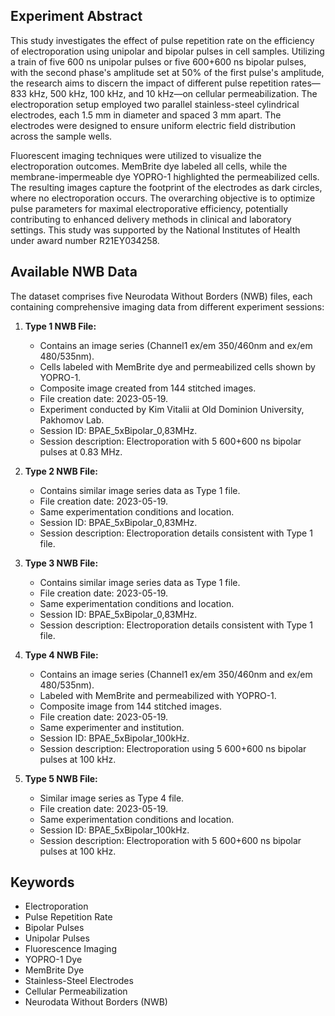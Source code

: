## Experiment Abstract

This study investigates the effect of pulse repetition rate on the efficiency of electroporation using unipolar and bipolar pulses in cell samples. Utilizing a train of five 600 ns unipolar pulses or five 600+600 ns bipolar pulses, with the second phase's amplitude set at 50% of the first pulse's amplitude, the research aims to discern the impact of different pulse repetition rates—833 kHz, 500 kHz, 100 kHz, and 10 kHz—on cellular permeabilization. The electroporation setup employed two parallel stainless-steel cylindrical electrodes, each 1.5 mm in diameter and spaced 3 mm apart. The electrodes were designed to ensure uniform electric field distribution across the sample wells.

Fluorescent imaging techniques were utilized to visualize the electroporation outcomes. MemBrite dye labeled all cells, while the membrane-impermeable dye YOPRO-1 highlighted the permeabilized cells. The resulting images capture the footprint of the electrodes as dark circles, where no electroporation occurs. The overarching objective is to optimize pulse parameters for maximal electroporative efficiency, potentially contributing to enhanced delivery methods in clinical and laboratory settings. This study was supported by the National Institutes of Health under award number R21EY034258.

## Available NWB Data

The dataset comprises five Neurodata Without Borders (NWB) files, each containing comprehensive imaging data from different experiment sessions:

1. **Type 1 NWB File:**
   - Contains an image series (Channel1 ex/em 350/460nm and ex/em 480/535nm).
   - Cells labeled with MemBrite dye and permeabilized cells shown by YOPRO-1.
   - Composite image created from 144 stitched images.
   - File creation date: 2023-05-19.
   - Experiment conducted by Kim Vitalii at Old Dominion University, Pakhomov Lab.
   - Session ID: BPAE_5xBipolar_0,83MHz.
   - Session description: Electroporation with 5 600+600 ns bipolar pulses at 0.83 MHz.

2. **Type 2 NWB File:**
   - Contains similar image series data as Type 1 file.
   - File creation date: 2023-05-19.
   - Same experimentation conditions and location.
   - Session ID: BPAE_5xBipolar_0,83MHz.
   - Session description: Electroporation details consistent with Type 1 file.

3. **Type 3 NWB File:**
   - Contains similar image series data as Type 1 file.
   - File creation date: 2023-05-19.
   - Same experimentation conditions and location.
   - Session ID: BPAE_5xBipolar_0,83MHz.
   - Session description: Electroporation details consistent with Type 1 file.

4. **Type 4 NWB File:**
   - Contains an image series (Channel1 ex/em 350/460nm and ex/em 480/535nm).
   - Labeled with MemBrite and permeabilized with YOPRO-1.
   - Composite image from 144 stitched images.
   - File creation date: 2023-05-19.
   - Same experimenter and institution.
   - Session ID: BPAE_5xBipolar_100kHz.
   - Session description: Electroporation using 5 600+600 ns bipolar pulses at 100 kHz.

5. **Type 5 NWB File:**
   - Similar image series as Type 4 file.
   - File creation date: 2023-05-19.
   - Same experimentation conditions and location.
   - Session ID: BPAE_5xBipolar_100kHz.
   - Session description: Electroporation with 5 600+600 ns bipolar pulses at 100 kHz.

## Keywords

- Electroporation
- Pulse Repetition Rate
- Bipolar Pulses
- Unipolar Pulses
- Fluorescence Imaging
- YOPRO-1 Dye
- MemBrite Dye
- Stainless-Steel Electrodes
- Cellular Permeabilization
- Neurodata Without Borders (NWB)